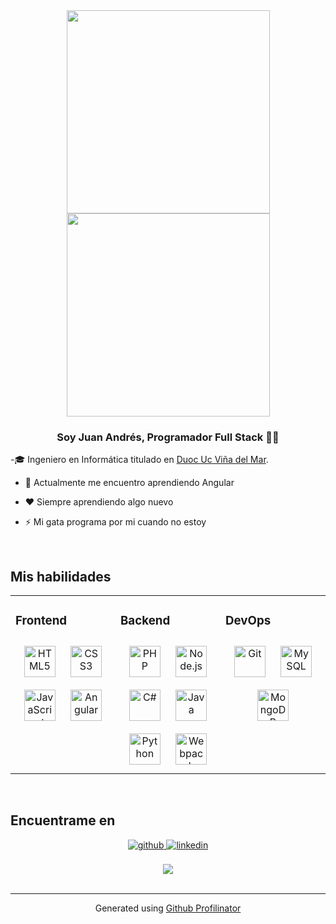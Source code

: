 <div align="center">
<img src="https://raw.githubusercontent.com/minbuz/minbuz/main/headergitdark.gif#gh-dark-mode-only" align="center" height="325" />
<img src="https://raw.githubusercontent.com/minbuz/minbuz/main/headergitlight.gif#gh-light-mode-only" align="center" height="325" />
</div>  
  

### <div align="center">Soy Juan Andrés, Programador Full Stack  👨‍💻 </div>  

-🎓 Ingeniero en Informática titulado en [Duoc Uc Viña del Mar](https://www.duoc.cl/).
  

- 🌱 Actualmente me encuentro aprendiendo Angular   
  

- ❤️ Siempre aprendiendo algo nuevo  
  

- ⚡ Mi gata programa por mi cuando no estoy  
  

<br/>  


## Mis habilidades  
<table><tr><td valign="top" width="33%">



### Frontend  
<div align="center">  
<a href="https://en.wikipedia.org/wiki/HTML5" target="_blank"><img style="margin: 10px" src="https://profilinator.rishav.dev/skills-assets/html5-original-wordmark.svg" alt="HTML5" height="50" /></a>  
<a href="https://www.w3schools.com/css/" target="_blank"><img style="margin: 10px" src="https://profilinator.rishav.dev/skills-assets/css3-original-wordmark.svg" alt="CSS3" height="50" /></a>  
<a href="https://www.javascript.com/" target="_blank"><img style="margin: 10px" src="https://profilinator.rishav.dev/skills-assets/javascript-original.svg" alt="JavaScript" height="50" /></a>  
<a href="https://angular.io/" target="_blank"><img style="margin: 10px" src="https://profilinator.rishav.dev/skills-assets/angularjs-original.svg" alt="Angular" height="50" /></a>  
</div>

</td><td valign="top" width="33%">



### Backend  
<div align="center">  
<a href="https://www.php.net/" target="_blank"><img style="margin: 10px" src="https://profilinator.rishav.dev/skills-assets/php-original.svg" alt="PHP" height="50" /></a>  
<a href="https://nodejs.org/" target="_blank"><img style="margin: 10px" src="https://profilinator.rishav.dev/skills-assets/nodejs-original-wordmark.svg" alt="Node.js" height="50" /></a>  
<a href="https://docs.microsoft.com/en-us/dotnet/csharp/" target="_blank"><img style="margin: 10px" src="https://profilinator.rishav.dev/skills-assets/csharp-original.svg" alt="C#" height="50" /></a>  
<a href="https://www.java.com/" target="_blank"><img style="margin: 10px" src="https://profilinator.rishav.dev/skills-assets/java-original-wordmark.svg" alt="Java" height="50" /></a>  
<a href="https://www.python.org/" target="_blank"><img style="margin: 10px" src="https://profilinator.rishav.dev/skills-assets/python-original.svg" alt="Python" height="50" /></a>  
<a href="https://webpack.js.org/" target="_blank"><img style="margin: 10px" src="https://profilinator.rishav.dev/skills-assets/webpack-original.svg" alt="Webpack" height="50" /></a>  
</div>

</td><td valign="top" width="33%">



### DevOps  
<div align="center">  
<a href="https://github.com/" target="_blank"><img style="margin: 10px" src="https://profilinator.rishav.dev/skills-assets/git-scm-icon.svg" alt="Git" height="50" /></a>  
<a href="https://www.mysql.com/" target="_blank"><img style="margin: 10px" src="https://profilinator.rishav.dev/skills-assets/mysql-original-wordmark.svg" alt="MySQL" height="50" /></a>  
<a href="https://www.mongodb.com/" target="_blank"><img style="margin: 10px" src="https://profilinator.rishav.dev/skills-assets/mongodb-original-wordmark.svg" alt="MongoDB" height="50" /></a>  
</div>

</td></tr></table>  

<br/>  


## Encuentrame en 
<div align="center">
<a href="https://github.com/Minbuz" target="_blank">
<img src=https://img.shields.io/badge/github-%2324292e.svg?&style=for-the-badge&logo=github&logoColor=white alt=github style="margin-bottom: 5px;" />
</a>
<a href="https://linkedin.com/in/juanromand" target="_blank">
<img src=https://img.shields.io/badge/linkedin-%231E77B5.svg?&style=for-the-badge&logo=linkedin&logoColor=white alt=linkedin style="margin-bottom: 5px;" />
</a>  
</div>  
  

<br/>  

<div align="center"><img src="https://github-readme-stats.vercel.app/api?username=Minbuz&show_icons=true&count_private=true&hide_border=true" align="center" /></div>  

<br/>  

----
<div align="center">Generated using <a href="https://profilinator.rishav.dev/" target="_blank">Github Profilinator</a></div>
